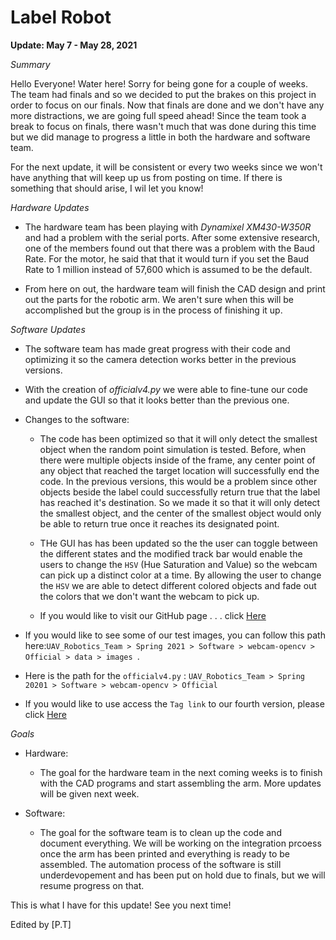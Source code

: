 # Label Robot

**Update: May 7 - May 28, 2021**

*Summary*

Hello Everyone! Water here! Sorry for being gone for a couple of weeks. The team had finals and so we decided to put the brakes on this project in order to focus on our finals. Now that finals are done and we don't have any more distractions, we are going full speed ahead! Since the team took a break to focus on finals, there wasn't much that was done during this time but we did manage to progress a little in both the hardware and software team.  

For the next update, it will be consistent or every two weeks since we won't have anything that will keep up us from posting on time. If there is something that should arise, I wil let you know!

*Hardware Updates*
* The hardware team has been playing with *Dynamixel XM430-W350R* and had a problem with the serial ports. After some extensive research, one of the members found out that there was a problem with the Baud Rate. For the motor, he said that that it would turn if you set the Baud Rate to 1 million instead of 57,600 which is assumed to be the default. 

* From here on out, the hardware team will finish the CAD design and print out the parts for the robotic arm. We aren't sure when this will be accomplished but the group is in the process of finishing it up. 


*Software Updates* 
* The software team has made great progress with their code and optimizing it so the camera detection works better in the previous versions. 

* With the creation of *officialv4.py* we were able to fine-tune our code and update the GUI so that it looks better than the previous one. 

* Changes to the software: 

    * The code has been optimized so that it will only detect the smallest object when the random point simulation is tested. Before, when there were multiple objects inside of the frame, any center point of any object that reached the target location will successfully end the code. In the previous versions, this would be a problem since other objects beside the label could successfully return true that the label has reached it's destination. So we made it so that it will only detect the smallest object, and the center of the smallest object would only be able to return true once it reaches its designated point.

    * THe GUI has has been updated so the the user can toggle between the different states and the modified track bar would enable the users to change the `HSV` (Hue Saturation and Value) so the webcam can pick up a distinct color at a time. By allowing the user to change the `HSV` we are able to detect different colored objects and fade out the colors that we don't want the webcam to pick up.


    * If you would like to visit our GitHub page . . . click [Here](https://github.com/Lyfae/UAV_Robotics_Team)

* If you would like to see some of our test images, you can follow this path here:`UAV_Robotics_Team > Spring 2021 > Software > webcam-opencv > Official > data > images `.

 * Here is the path for the `officialv4.py` : `UAV_Robotics_Team > Spring 20201 > Software > webcam-opencv > Official `

 * If you would like to use access the `Tag link` to our fourth version, please click [Here](https://github.com/Lyfae/UAV_Robotics_Team/releases/tag/v0.4)

 *Goals* 
 * Hardware:
    * The goal for the hardware team in the next coming weeks is to finish with the CAD programs and start assembling the arm. More updates will be given next week. 

* Software: 
    * The goal for the software team is to clean up the code and document everything. We will be working on the integration prcoess once the arm has been printed and everything is ready to be assembled. The automation process of the software is still underdevopement and has been put on hold due to finals, but we will resume progress on that. 

This is what I have for this update! See you next time!

Edited by [P.T]
